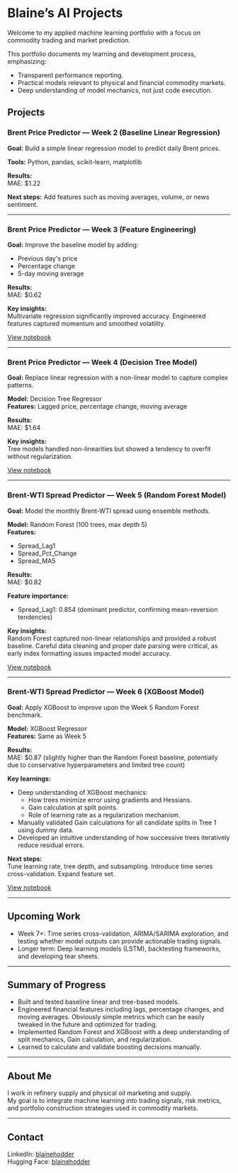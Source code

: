 # Blaine’s AI Projects

Welcome to my applied machine learning portfolio with a focus on commodity trading and market prediction.

This portfolio documents my learning and development process, emphasizing:
- Transparent performance reporting.
- Practical models relevant to physical and financial commodity markets.
- Deep understanding of model mechanics, not just code execution.

## Projects

### Brent Price Predictor — Week 2 (Baseline Linear Regression)

**Goal:** Build a simple linear regression model to predict daily Brent prices.

**Tools:** Python, pandas, scikit-learn, matplotlib

**Results:**  
MAE: $1.22

**Next steps:** Add features such as moving averages, volume, or news sentiment.

---

### Brent Price Predictor — Week 3 (Feature Engineering)

**Goal:** Improve the baseline model by adding:
- Previous day's price
- Percentage change
- 5-day moving average

**Results:**  
MAE: $0.62

**Key insights:**  
Multivariate regression significantly improved accuracy. Engineered features captured momentum and smoothed volatility.

[View notebook](Brent_Price_Predictor_Week3.ipynb)

---

### Brent Price Predictor — Week 4 (Decision Tree Model)

**Goal:** Replace linear regression with a non-linear model to capture complex patterns.

**Model:** Decision Tree Regressor  
**Features:** Lagged price, percentage change, moving average

**Results:**  
MAE: $1.64

**Key insights:**  
Tree models handled non-linearities but showed a tendency to overfit without regularization.

[View notebook](Brent_Price_Predictor_Week4.ipynb)

---

### Brent-WTI Spread Predictor — Week 5 (Random Forest Model)

**Goal:** Model the monthly Brent-WTI spread using ensemble methods.

**Model:** Random Forest (100 trees, max depth 5)  
**Features:**  
- Spread_Lag1  
- Spread_Pct_Change  
- Spread_MA5

**Results:**  
MAE: $0.82

**Feature importance:**  
- Spread_Lag1: 0.854 (dominant predictor, confirming mean-reversion tendencies)

**Key insights:**  
Random Forest captured non-linear relationships and provided a robust baseline. Careful data cleaning and proper date parsing were critical, as early index formatting issues impacted model accuracy.

[View notebook](Brent_WTI_Spread_Predictor_Week5.ipynb)

---

### Brent-WTI Spread Predictor — Week 6 (XGBoost Model)

**Goal:** Apply XGBoost to improve upon the Week 5 Random Forest benchmark.

**Model:** XGBoost Regressor  
**Features:** Same as Week 5

**Results:**  
MAE: $0.87 (slightly higher than the Random Forest baseline, potentially due to conservative hyperparameters and limited tree count)

**Key learnings:**  
- Deep understanding of XGBoost mechanics:
    - How trees minimize error using gradients and Hessians.
    - Gain calculation at split points.
    - Role of learning rate as a regularization mechanism.
- Manually validated Gain calculations for all candidate splits in Tree 1 using dummy data.
- Developed an intuitive understanding of how successive trees iteratively reduce residual errors.

**Next steps:**  
Tune learning rate, tree depth, and subsampling. Introduce time series cross-validation. Expand feature set.

[View notebook](Brent_WTI_Spread_Predictor_Week6_XGBoost.ipynb)

---

## Upcoming Work

- Week 7+: Time series cross-validation, ARIMA/SARIMA exploration, and testing whether model outputs can provide actionable trading signals.
- Longer term: Deep learning models (LSTM), backtesting frameworks, and developing tear sheets.

---

## Summary of Progress

- Built and tested baseline linear and tree-based models.
- Engineered financial features including lags, percentage changes, and moving averages. Obviously simple metrics which can be easily tweaked in the future and optimized for trading.
- Implemented Random Forest and XGBoost with a deep understanding of split mechanics, Gain calculation, and regularization.
- Learned to calculate and validate boosting decisions manually.

---

## About Me

I work in refinery supply and physical oil marketing and supply.  
My goal is to integrate machine learning into trading signals, risk metrics, and portfolio construction strategies used in commodity markets.

---

## Contact

LinkedIn: [blainehodder](https://www.linkedin.com/in/blainehodder/)  
Hugging Face: [blainehodder](https://huggingface.co/blainehodder)

